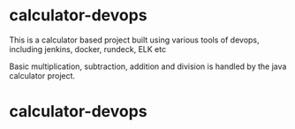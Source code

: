 # calculator-devops
This is a calculator based project built using various tools of devops, including jenkins, docker, rundeck, ELK etc

Basic multiplication, subtraction, addition and division is handled by the java calculator project.
# calculator-devops
